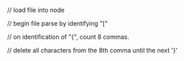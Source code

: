 // load file into node

// begin file parse by identifying "["

// on identification of "{", count 8 commas.

// delete all characters from the 8th comma until the next '}' 